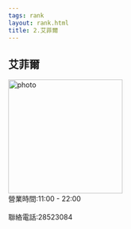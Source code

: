 ```yaml
---
tags: rank
layout: rank.html
title: 2.艾菲爾
---
```



<h2>艾菲爾</h2>

<img src="https://static7.orstatic.com/userphoto/doorphoto/5/45O/00TKGM708881F488FCCCC4lv.jpg" alt="photo" width="230" height="230">
<br>營業時間:11:00 - 22:00 </br>
<br>聯絡電話:28523084</br>
